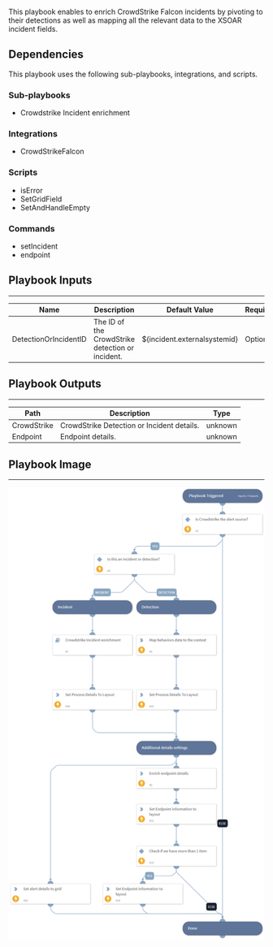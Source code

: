 This playbook enables to enrich CrowdStrike Falcon incidents by pivoting to their detections as well as mapping all the relevant data to the XSOAR incident fields.

## Dependencies
This playbook uses the following sub-playbooks, integrations, and scripts.

### Sub-playbooks
* Crowdstrike Incident enrichment

### Integrations
* CrowdStrikeFalcon

### Scripts
* isError
* SetGridField
* SetAndHandleEmpty

### Commands
* setIncident
* endpoint

## Playbook Inputs
---

| **Name** | **Description** | **Default Value** | **Required** |
| --- | --- | --- | --- |
| DetectionOrIncidentID | The ID of the CrowdStrike detection or incident. | ${incident.externalsystemid} | Optional |

## Playbook Outputs
---

| **Path** | **Description** | **Type** |
| --- | --- | --- |
| CrowdStrike | CrowdStrike Detection or Incident details. | unknown | 
| Endpoint | Endpoint details. | unknown | 

## Playbook Image
---
![CrowdStrike Falcon Malware - Incident Enrichment](../doc_files/CrowdStrike_Falcon_Malware_-_Incident_Enrichment.png)